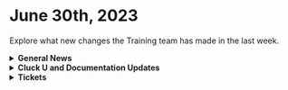 # June 30th, 2023

Explore what new changes the Training team has made in the last week.

<details>

<summary><strong>General News</strong></summary>

* As a reminder, our new training schedule, starting July 10th is as follows:
  * Mondays: Rewst 101 @ 12pm EST + Rewst 104 @ 1pm EST
  * Tuesdays: Rewst 102 @ 12pm EST + Rewst 105 @ 1pm EST
  * Wednesdays: Rewst 103 @ 12pm EST + Rewst 106 @ 1pm EST
  * Thursdays: ROC AMA @ 12pm EST
* We've created automations to create tickets for any [Documentation or Education Topics on Canny](https://rewst.canny.io/education-topic-requests) requests. Feel free to add to the list!
* Join us in our new [cluck-u Discord channel](https://discord.com/channels/936789089703845988/1121465945295167588) if you have any questions, comments, or concerns!

</details>

<details>

<summary><strong>Cluck U and Documentation Updates</strong></summary>

Documentation

* Open Mic - June 30th Video and Page Added
* NinjaRMM Integration Setup Documentation Added
* Don't forget to sign up for our first [Rewst 105](https://calendly.com/cluck-u/rewst-105?back=1\&month=2023-07) and [Rewst 106 courses](https://calendly.com/cluck-u/rewst-106?back=1\&month=2023-07)!

</details>

<details>

<summary><strong>Tickets</strong></summary>

With the ROC now using Halo for their ticketing system, this is when you should find a ticket created for you!

* [ ] A discussion with a ROC engineer that doesn't result in a fix on first discussion
* [ ] If you have a call to troubleshoot, create workflows or other ROC work
* [ ] For all onboarding or expansion work
* [ ] If a call results in a new workflow idea or request

If you'd like to manually create a ticket yourself, review the "Rewst Support" section at the bottom of this page.

</details>
